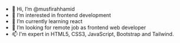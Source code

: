 - 👋 Hi, I’m @musfirahhamid
- 👀 I’m interested in frontend development
- 🌱 I’m currently learning react
- 💞️ I’m looking for remote job as frontend web developer
- 📫 I'm expert in HTML5, CSS3, JavaScript, Bootstrap and Tailwind.

